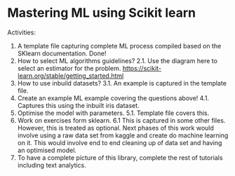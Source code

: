 # Mastering ML using Scikit learn
Activities:
1. A template file capturing complete ML process compiled based on the SKlearn documentation. Done!
2. How to select ML algorithms guidelines?
  2.1.   Use the diagram here to select an estimator for the problem. https://scikit-learn.org/stable/getting_started.html
3. How to use inbuild datasets?
  3.1. An example is captured in the template file.  
4. Create an example ML example covering the questions above!
  4.1. Captures this using the inbuilt iris dataset. 
5. Optimise the model with parameters.
  5.1. Template file covers this.
6. Work on exercises form sklearn.
  6.1 This is captured in some other files. However, this is treated as optional. Next phases of this work would involve using a raw data set from kaggle and create do machine learning on it. This would involve end to end cleaning up of data set and having an optimised model.
7. To have a complete picture of this library, complete the rest of tutorials including text analytics. 

